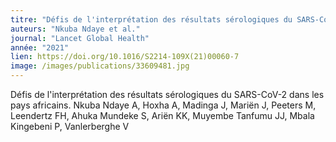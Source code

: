 ```yaml
---
titre: "Défis de l'interprétation des résultats sérologiques du SARS-CoV-2 dans les pays africains."
auteurs: "Nkuba Ndaye et al."
journal: "Lancet Global Health"
année: "2021"
lien: https://doi.org/10.1016/S2214-109X(21)00060-7
image: /images/publications/33609481.jpg
---
```

Défis de l'interprétation des résultats sérologiques du SARS-CoV-2 dans les pays africains.
Nkuba Ndaye A, Hoxha A, Madinga J, Mariën J, Peeters M, Leendertz FH, Ahuka Mundeke S, Ariën KK, Muyembe Tanfumu JJ, Mbala Kingebeni P, Vanlerberghe V


